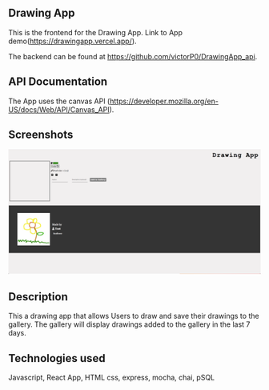 ## Drawing App

This is the frontend for the Drawing App. Link to App demo(https://drawingapp.vercel.app/).

The backend can be found at https://github.com/victorP0/DrawingApp_api.

## API Documentation

The App uses the canvas API (https://developer.mozilla.org/en-US/docs/Web/API/Canvas_API). 

## Screenshots

![](images/DrawingAppScreenshot.png)

## Description

This a drawing app that allows Users to draw and save their drawings to the gallery. The gallery will display drawings added to the gallery in the last 7 days.

## Technologies used

Javascript, React App, HTML css, express, mocha, chai, pSQL

